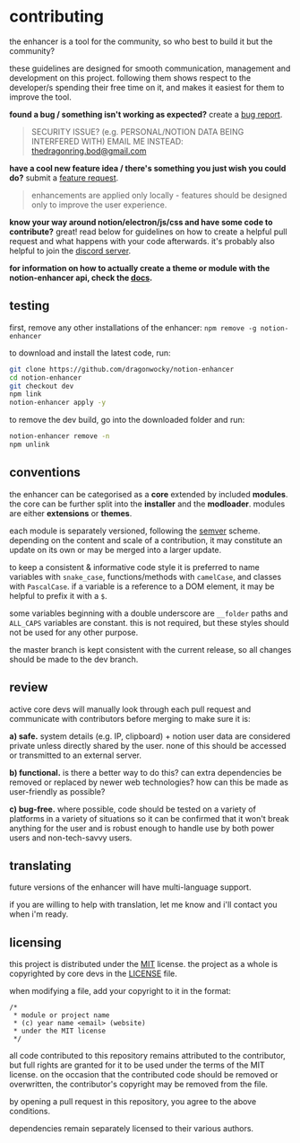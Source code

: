 # contributing

the enhancer is a tool for the community, so who best to build it but the community?

these guidelines are designed for smooth communication, management and development on this project.
following them shows respect to the developer/s spending their free time on it, and makes it easiest for them to improve the tool.

**found a bug / something isn't working as expected?** create a
[bug report](https://github.com/dragonwocky/notion-enhancer/issues/new?labels=bug&template=bug-report.md).

> SECURITY ISSUE? (e.g. PERSONAL/NOTION DATA BEING INTERFERED WITH)
> EMAIL ME INSTEAD: [thedragonring.bod@gmail.com](mailto:thedragonring.bod@gmail.com)

**have a cool new feature idea / there's something you just wish you could do?** submit a
[feature request](https://github.com/dragonwocky/notion-enhancer/issues/new?labels=enhancement&template=feature-request.md).

> enhancements are applied only locally -
> features should be designed only to improve the user experience.

**know your way around notion/electron/js/css and have some code to contribute?** great! read below for guidelines
on how to create a helpful pull request and what happens with your code afterwards. it's probably also helpful to
join the [discord server](https://discord.gg/sFWPXtA).

**for information on how to actually create a theme or module with the notion-enhancer api, check the [docs](DOCUMENTATION.md).**

## testing

first, remove any other installations of the enhancer: `npm remove -g notion-enhancer`

to download and install the latest code, run:

```sh
git clone https://github.com/dragonwocky/notion-enhancer
cd notion-enhancer
git checkout dev
npm link
notion-enhancer apply -y
```

to remove the dev build, go into the downloaded folder and run:

```sh
notion-enhancer remove -n
npm unlink
```

## conventions

the enhancer can be categorised as a **core** extended by included **modules**.
the core can be further split into the **installer** and the **modloader**.
modules are either **extensions** or **themes**.

each module is separately versioned, following the [semver](https://semver.org/) scheme.
depending on the content and scale of a contribution, it may constitute an update on its own or may be merged into a larger update.

to keep a consistent & informative code style it is preferred to name variables with
`snake_case`, functions/methods with `camelCase`, and classes with `PascalCase`.
if a variable is a reference to a DOM element, it may be helpful to prefix it with a `$`.

some variables beginning with a double underscore are `__folder` paths and `ALL_CAPS` variables
are constant. this is not required, but these styles should not be used for any other purpose.

the master branch is kept consistent with the current release,
so all changes should be made to the dev branch.

## review

active core devs will manually look through each pull request and communicate with contributors before merging to
make sure it is:

**a) safe.** system details (e.g. IP, clipboard) + notion user data are considered private unless directly shared by the user.
none of this should be accessed or transmitted to an external server.

**b) functional.** is there a better way to do this? can extra dependencies be removed or replaced by newer web technologies?
how can this be made as user-friendly as possible?

**c) bug-free.** where possible, code should be tested on a variety of platforms in a variety of situations so it can be
confirmed that it won't break anything for the user and is robust enough to handle use by both
power users and non-tech-savvy users.

## translating

future versions of the enhancer will have multi-language support.

if you are willing to help with translation, let me know and i'll contact you when i'm ready.

## licensing

this project is distributed under the [MIT](https://choosealicense.com/licenses/mit/) license.
the project as a whole is copyrighted by core devs in the [LICENSE](LICENSE) file.

when modifying a file, add your copyright to it in the format:

```
/*
 * module or project name
 * (c) year name <email> (website)
 * under the MIT license
 */
```

all code contributed to this repository remains attributed to the contributor,
but full rights are granted for it to be used under the terms of the MIT license.
on the occasion that the contributed code should be removed or overwritten,
the contributor's copyright may be removed from the file.

by opening a pull request in this repository, you agree to the above conditions.

dependencies remain separately licensed to their various authors.
